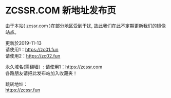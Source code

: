 # ZCSSR.COM 新地址发布页

由于本站( zcssr.com )在部分地区受到干扰, 故此我们在此不定期更新我们的镜像站点。


更新於2019-11-13<br>
请使用1：https://zc01.fun<br>
请使用2：https://zc02.fun<br>

永久域名(需翻墙）:
请使用1：https://zcssr.com<br>
各路朋友请把此发布站加入收藏夹！


跳转地址：<br>
https://zcssr.fun<br>

